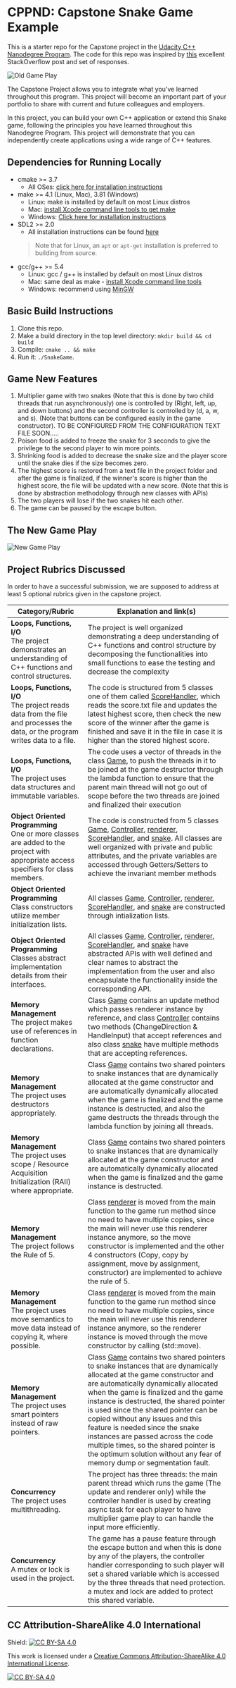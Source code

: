# CPPND: Capstone Snake Game Example

This is a starter repo for the Capstone project in the [Udacity C++ Nanodegree Program](https://www.udacity.com/course/c-plus-plus-nanodegree--nd213). The code for this repo was inspired by [this](https://codereview.stackexchange.com/questions/212296/snake-game-in-c-with-sdl) excellent StackOverflow post and set of responses.

![Old Game Play](snake_game.gif)

The Capstone Project allows you to integrate what you've learned throughout this program. This project will become an important part of your portfolio to share with current and future colleagues and employers.

In this project, you can build your own C++ application or extend this Snake game, following the principles you have learned throughout this Nanodegree Program. This project will demonstrate that you can independently create applications using a wide range of C++ features.

## Dependencies for Running Locally
* cmake >= 3.7
  * All OSes: [click here for installation instructions](https://cmake.org/install/)
* make >= 4.1 (Linux, Mac), 3.81 (Windows)
  * Linux: make is installed by default on most Linux distros
  * Mac: [install Xcode command line tools to get make](https://developer.apple.com/xcode/features/)
  * Windows: [Click here for installation instructions](http://gnuwin32.sourceforge.net/packages/make.htm)
* SDL2 >= 2.0
  * All installation instructions can be found [here](https://wiki.libsdl.org/Installation)
  >Note that for Linux, an `apt` or `apt-get` installation is preferred to building from source. 
* gcc/g++ >= 5.4
  * Linux: gcc / g++ is installed by default on most Linux distros
  * Mac: same deal as make - [install Xcode command line tools](https://developer.apple.com/xcode/features/)
  * Windows: recommend using [MinGW](http://www.mingw.org/)

## Basic Build Instructions

1. Clone this repo.
2. Make a build directory in the top level directory: `mkdir build && cd build`
3. Compile: `cmake .. && make`
4. Run it: `./SnakeGame`.


## Game New Features
1. Multiplier game with two snakes (Note that this is done by two child threads that run asynchronously) one is controlled by (Right, left, up, and down buttons) and the second controller is controlled by (d, a, w, and s).  (Note that buttons can be configured easily in the game constructor). TO BE CONFIGURED FROM THE CONFIGURATION TEXT FILE SOON.....
2. Poison food is added to freeze the snake for 3 seconds to give the privilege to the second player to win more points.
3. Shrinking food is added to decrease the snake size and the player score until the snake dies if the size becomes zero.
4. The highest score is restored from a text file in the project folder and after the game is finalized, if the winner's score is higher than the highest score, the file will be updated with a new score. (Note that this is done by abstraction methodology through new classes with APIs)
5. The two players will lose if the two snakes hit each other. 
6. The game can be paused by the escape button.

## The New Game Play
![New Game Play](Snake-Game-Modified.gif)

## Project Rubrics Discussed

In order to have a successful submission, we are supposed to address at least 5 optional rubrics given in the capstone project. 

| Category/Rubric                                              | Explanation and link(s)                                      |
| ------------------------------------------------------------ | ------------------------------------------------------------ |
| **Loops, Functions, I/O**<br />The project demonstrates an understanding of C++ functions and control structures. | The project is well organized demonstrating a deep understanding of C++ functions and control structure by decomposing the functionalities into small functions to ease the testing and decrease the complexity |
| **Loops, Functions, I/O**<br />The project reads data from the file and processes the data, or the program writes data to a file. | The code is structured from 5 classes one of them called [ScoreHandler](https://github.com/MuhammadHossam/Snake-Game-CPP/blob/main/src/ScoreHandler.h), which reads the score.txt file and updates the latest highest score, then check the new score of the winner after the game is finished and save it in the file in case it is higher than the stored highest score.|
| **Loops, Functions, I/O**<br />The project uses data structures and immutable variables. | The code uses a vector of threads in the class [Game](https://github.com/MuhammadHossam/Snake-Game-CPP/blob/main/src/game.h), to push the threads in it to be joined at the game destructor through the lambda function to ensure that the parent main thread will not go out of scope before the two threads are joined and finalized their execution |
| **Object Oriented Programming**<br /> One or more classes are added to the project with appropriate access specifiers for class members. | The code is constructed from 5 classes [Game](https://github.com/MuhammadHossam/Snake-Game-CPP/blob/main/src/game.h), [Controller](https://github.com/MuhammadHossam/Snake-Game-CPP/blob/main/src/controller.h), [renderer](https://github.com/MuhammadHossam/Snake-Game-CPP/blob/main/src/renderer.h), [ScoreHandler](https://github.com/MuhammadHossam/Snake-Game-CPP/blob/main/src/ScoreHandler.h), and [snake](https://github.com/MuhammadHossam/Snake-Game-CPP/blob/main/src/snake.h). All classes are well organized with private and public attributes, and the private variables are accessed through Getters/Setters to achieve the invariant member methods|.
| **Object Oriented Programming**<br /> Class constructors utilize member initialization lists. | All classes [Game](https://github.com/MuhammadHossam/Snake-Game-CPP/blob/main/src/game.h), [Controller](https://github.com/MuhammadHossam/Snake-Game-CPP/blob/main/src/controller.h), [renderer](https://github.com/MuhammadHossam/Snake-Game-CPP/blob/main/src/renderer.h), [ScoreHandler](https://github.com/MuhammadHossam/Snake-Game-CPP/blob/main/src/ScoreHandler.h), and [snake](https://github.com/MuhammadHossam/Snake-Game-CPP/blob/main/src/snake.h) are constructed through intialization lists.|
| **Object Oriented Programming**<br /> Classes abstract implementation details from their interfaces. | All classes [Game](https://github.com/MuhammadHossam/Snake-Game-CPP/blob/main/src/game.h), [Controller](https://github.com/MuhammadHossam/Snake-Game-CPP/blob/main/src/controller.h), [renderer](https://github.com/MuhammadHossam/Snake-Game-CPP/blob/main/src/renderer.h), [ScoreHandler](https://github.com/MuhammadHossam/Snake-Game-CPP/blob/main/src/ScoreHandler.h), and [snake](https://github.com/MuhammadHossam/Snake-Game-CPP/blob/main/src/snake.h) have abstracted APIs with well defined and clear names to abstract the implementation from the user and also encapsulate the functionality inside the corresponding API.|
| **Memory Management**<br /> The project makes use of references in function declarations. | Class [Game](https://github.com/MuhammadHossam/Snake-Game-CPP/blob/main/src/game.h) contains an update method which passes renderer instance by reference, and class [Controller](https://github.com/MuhammadHossam/Snake-Game-CPP/blob/main/src/controller.h) contains two methods (ChangeDirection & HandleInput) that accept references and also class [snake](https://github.com/MuhammadHossam/Snake-Game-CPP/blob/main/src/snake.h) have multiple methods that are accepting references.
| **Memory Management**<br /> The project uses destructors appropriately. | Class [Game](https://github.com/MuhammadHossam/Snake-Game-CPP/blob/main/src/game.h) contains two shared pointers to snake instances that are dynamically allocated at the game constructor and are automatically dynamically allocated when the game is finalized and the game instance is destructed, and also the game destructs the threads through the lambda function by joining all threads.|
| **Memory Management**<br /> The project uses scope / Resource Acquisition Initialization (RAII) where appropriate. | Class [Game](https://github.com/MuhammadHossam/Snake-Game-CPP/blob/main/src/game.h) contains two shared pointers to snake instances that are dynamically allocated at the game constructor and are automatically dynamically allocated when the game is finalized and the game instance is destructed.|
| **Memory Management**<br /> The project follows the Rule of 5. | Class [renderer](https://github.com/MuhammadHossam/Snake-Game-CPP/blob/main/src/renderer.h) is moved from the main function to the game run method since no need to have multiple copies, since the main will never use this renderer instance anymore, so the move constructor is implemented and the other 4 constructors (Copy, copy by assignment, move by assignment, constructor) are implemented to achieve the rule of 5.|
| **Memory Management**<br /> The project uses move semantics to move data instead of copying it, where possible. | Class [renderer](https://github.com/MuhammadHossam/Snake-Game-CPP/blob/main/src/renderer.h) is moved from the main function to the game run method since no need to have multiple copies, since the main will never use this renderer instance anymore, so the renderer instance is moved through the move constructor by calling (std::move).|
| **Memory Management**<br /> The project uses smart pointers instead of raw pointers.| Class [Game](https://github.com/MuhammadHossam/Snake-Game-CPP/blob/main/src/game.h) contains two shared pointers to snake instances that are dynamically allocated at the game constructor and are automatically dynamically allocated when the game is finalized and the game instance is destructed, the shared pointer is used since the shared pointer can be copied without any issues and this feature is needed since the snake instances are passed across the code multiple times, so the shared pointer is the optimum solution without any fear of memory dump or segmentation fault.|
| **Concurrency**<br /> The project uses multithreading.| The project has three threads: the main parent thread which runs the game (The update and renderer only) while the controller handler is used by creating async task for each player to have multiplier game play to can handle the input more efficiently.|
| **Concurrency**<br /> A mutex or lock is used in the project.| The game has a pause feature through the escape button and when this is done by any of the players, the controller handler corresponding to such player will set a shared variable which is accessed by the three threads that need protection. a mutex and lock are added to protect this shared variable.|

## CC Attribution-ShareAlike 4.0 International


Shield: [![CC BY-SA 4.0][cc-by-sa-shield]][cc-by-sa]

This work is licensed under a
[Creative Commons Attribution-ShareAlike 4.0 International License][cc-by-sa].

[![CC BY-SA 4.0][cc-by-sa-image]][cc-by-sa]

[cc-by-sa]: http://creativecommons.org/licenses/by-sa/4.0/
[cc-by-sa-image]: https://licensebuttons.net/l/by-sa/4.0/88x31.png
[cc-by-sa-shield]: https://img.shields.io/badge/License-CC%20BY--SA%204.0-lightgrey.svg
